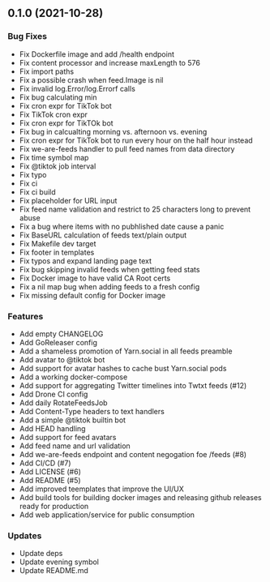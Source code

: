 
<a name="0.1.0"></a>
## 0.1.0 (2021-10-28)

### Bug Fixes

* Fix Dockerfile image and add /health endpoint
* Fix content processor and increase maxLength to 576
* Fix import paths
* Fix a possible crash when feed.Image is nil
* Fix invalid log.Error/log.Errorf calls
* Fix bug calculating min
* Fix cron expr for TikTok bot
* Fix TikTok cron expr
* Fix cron expr for TikTOk bot
* Fix bug in calcualting morning vs. afternoon vs. evening
* Fix cron expr for TikTok bot to run every hour on the half hour instead
* Fix we-are-feeds handler to pull feed names from data directory
* Fix time symbol map
* Fix @tiktok job interval
* Fix typo
* Fix ci
* Fix ci build
* Fix placeholder for URL input
* Fix feed name validation and restrict to 25 characters long to prevent abuse
* Fix a bug where items with no pubhlished date cause a panic
* Fix BaseURL calculation of feeds text/plain output
* Fix Makefile dev target
* Fix footer in templates
* Fix typos and expand landing page text
* Fix bug skipping invalid feeds when getting feed stats
* Fix Docker image to have valid CA Root certs
* Fix a nil map bug when adding feeds to a fresh config
* Fix missing default config for Docker image

### Features

* Add empty CHANGELOG
* Add GoReleaser config
* Add a shameless promotion of Yarn.social in all feeds preamble
* Add avatar to @tiktok bot
* Add support for avatar hashes to cache bust Yarn.social pods
* Add a working docker-compose
* Add support for aggregating Twitter timelines into Twtxt feeds (#12)
* Add Drone CI config
* Add daily RotateFeedsJob
* Add Content-Type headers to text handlers
* Add a simple @tiktok builtin bot
* Add HEAD handling
* Add support for feed avatars
* Add feed name and url validation
* Add we-are-feeds endpoint and content negogation foe /feeds (#8)
* Add CI/CD (#7)
* Add LICENSE (#6)
* Add README (#5)
* Add improved teemplates that improve the UI/UX
* Add build tools for building docker images and releasing github releases ready for production
* Add web application/service for public consumption

### Updates

* Update deps
* Update evening symbol
* Update README.md

